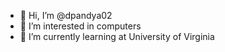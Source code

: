 - 👋 Hi, I’m @dpandya02
- 👀 I’m interested in computers
- 🌱 I’m currently learning at University of Virginia

<!---
dpandya02/dpandya02 is a ✨ special ✨ repository because its `README.md` (this file) appears on your GitHub profile.
You can click the Preview link to take a look at your changes.
--->
